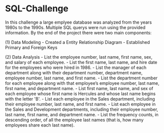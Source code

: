 # SQL-Challenge

  In this challenge a large emplyee database was analyzed from the years 1980s to the 1990s. Multiple SQL querys were run using the provided information. By the end of the project there were two main components:
  
(1) Data Modeling - Created a Entity Relationship Diagram
                  - Established Primary and Foreign Keys 
                    
(2) Data Analysis -  List the employee number, last name, first name, sex, and salary of each employee.
                  -  List the first name, last name, and hire date for the employees who were hired in 1986.
                  -  List the manager of each department along with their department number, department name, employee                             number, last name, and  first name.
                  -  List the department number for each employee along with that employee’s employee number, last name,                           first name, and department name.
                  -  List first name, last name, and sex of each employee whose first name is Hercules and whose last name                         begins with the letter 'B'.
                  -  List each employee in the Sales department, including their employee number, last name, and first name.
                  -  List each employee in the Sales and Development departments, including their employee number, last name,                      first name, and department name.
                  -  List the frequency counts, in descending order, of all the employee last names (that is, how many                             employees share each last name).


